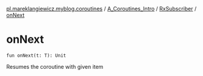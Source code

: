 [pl.mareklangiewicz.myblog.coroutines](../../index.md) / [A_Coroutines_Intro](../index.md) / [RxSubscriber](index.md) / [onNext](.)

# onNext

`fun onNext(t: T): Unit`

Resumes the coroutine with given item

